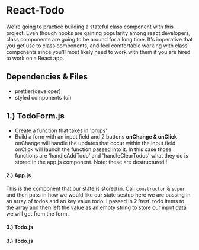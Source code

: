 # React-Todo

We're going to practice building a stateful class component with this project. Even though hooks are gaining popularity among react developers, class components are going to be around for a long time. It's imperative that you get use to class components, and feel comfortable working with class components since you'll most likely need to work with them if you are hired to work on a React app.

## Dependencies & Files

- prettier(developer)
- styled components (ui)


## 1.) TodoForm.js
-  Create a function that takes in  'props'
- Build a form with an input field and 2 buttons
**onChange & onClick**
onChange will handle the updates that occur within the input field.
onClick will launch the function passed into it. In this case those functions are 'handleAddTodo' and 'handleClearTodos' what they do is stored in the app.js component. Note: these are destructured!!


#### 2.) App.js
This is the component that our state is stored in. Call  `constructor` & `super` and then pass in how we would like our state sestup here we are passing in an array of todos and an key value todo. I passed in 2 'test' todo items to the array and then left the value as an empty string to store our input data we will get from the form.


#### 3.) Todo.js

#### 3.) Todo.js

